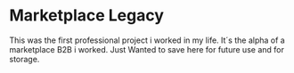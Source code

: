 # Marketplace Legacy

This was the first professional project i worked in my life. It´s the alpha of a marketplace B2B i worked. Just Wanted to save here for future use and for storage.